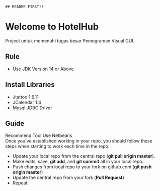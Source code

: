 `## README FIRST!!`
# Welcome to HotelHub
Project untuk memenuhi tugas besar Pemograman Visual GUI.

## Rule
- Use JDK Version 14 or Above

## Install Libraries
- Jtattoo 1.6.11
- JCalendar 1.4
- Mysql JDBC Driver 

## Guide
Recommend Tool Use Netbeans
<br>
Once you've established working in your repo, you should follow these steps when starting to work each time in the repo:
- Update your local repo from the central repo (**git pull origin master**).
- Make edits, save, **git add**, and **git commit** all in your local repo.
- Push changes from local repo to your fork on github.com (**git push origin master**)
- Update the central repo from your fork (**Pull Request**)
- Repeat.

